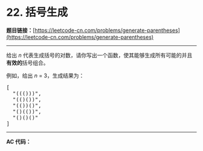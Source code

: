 # 22. 括号生成

**题目链接：**[https://leetcode-cn.com/problems/generate-parentheses](https://leetcode-cn.com/problems/generate-parentheses)

---

<div class="content__1Y2H">
 <div class="notranslate">
  <p>给出&nbsp;<em>n</em>&nbsp;代表生成括号的对数，请你写出一个函数，使其能够生成所有可能的并且<strong>有效的</strong>括号组合。</p> 
  <p>例如，给出&nbsp;<em>n </em>=<em> </em>3，生成结果为：</p> 
  <pre class="language-text">[
  "((()))",
  "(()())",
  "(())()",
  "()(())",
  "()()()"
]
</pre> 
 </div>
</div>

---

**AC 代码：**

```java

```